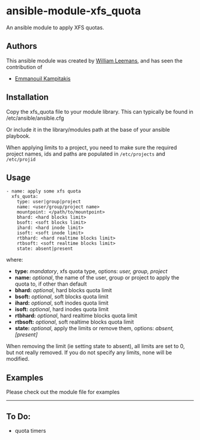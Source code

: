 # ansible-module-xfs_quota

An ansible module to apply XFS quotas.

## Authors
This ansible module was created by [William Leemans](https://github.com/bushvin), and has seen the contribution of 

- [Emmanouil Kampitakis](https://github.com/madonius)

## Installation

Copy the xfs_quota file to your module library. This can typically be found in /etc/ansible/ansible.cfg

Or include it in the library/modules path at the base of your ansible playbook.

When applying limits to a project, you need to make sure the required project names, ids and paths are populated in `/etc/projects` and `/etc/projid`

## Usage
    - name: apply some xfs quota
      xfs_quota:
        type: user|group|project
        name: <user/group/project name>
        mountpoint: </path/to/mountpoint>
        bhard: <hard blocks limit>
        bsoft: <soft blocks limit>
        ihard: <hard inode limit>
        isoft: <soft inode limit>
        rtbhard: <hard realtime blocks limit>
        rtbsoft: <soft realtime blocks limit>
        state: absent|present

where:

- **type:** *mandatory*, xfs quota type, options: *user, group, project*
- **name:** *optional*, the name of the user, group or project to apply the quota to, if other than default
- **bhard:** *optional*, hard blocks quota limit
- **bsoft:** *optional*, soft blocks quota limit
- **ihard:** *optional*, soft inodes quota limit
- **isoft:** *optional*, hard inodes quota limit
- **rtbhard:** *optional*, hard realtime blocks quota limit
- **rtbsoft:** *optional*, soft realtime blocks quota limit
- **state:** *optional*, apply the limits or remove them, options: *absent, [present]*

When removing the limit (ie setting state to absent), all limits are set to 0, but not really removed. If you do not specify any limits, none will be modified.

## Examples

Please check out the module file for examples

---
## To Do:
- quota timers

